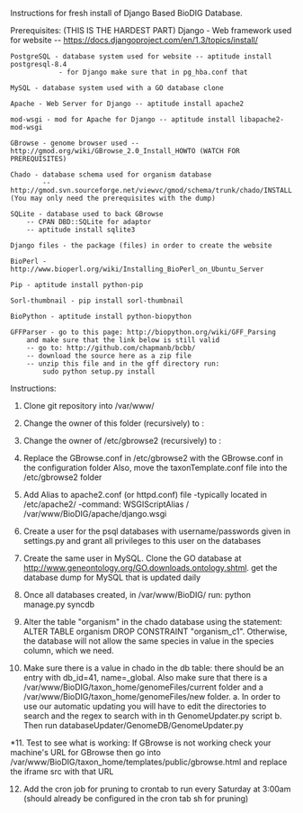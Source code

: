 Instructions for fresh install of Django Based BioDIG Database.

Prerequisites: (THIS IS THE HARDEST PART)
    Django - Web framework used for website -- https://docs.djangoproject.com/en/1.3/topics/install/
    
    PostgreSQL - database system used for website -- aptitude install postgresql-8.4
    			- for Django make sure that in pg_hba.conf that 
    
    MySQL - database system used with a GO database clone
    
    Apache - Web Server for Django -- aptitude install apache2
    
    mod-wsgi - mod for Apache for Django -- aptitude install libapache2-mod-wsgi
    
    GBrowse - genome browser used -- http://gmod.org/wiki/GBrowse_2.0_Install_HOWTO (WATCH FOR PREREQUISITES)
    
    Chado - database schema used for organism database 
            -- http://gmod.svn.sourceforge.net/viewvc/gmod/schema/trunk/chado/INSTALL.Chado (You may only need the prerequisites with the dump)
    
    SQLite - database used to back GBrowse 
    	-- CPAN DBD::SQLite for adaptor
    	-- aptitude install sqlite3
    	
    Django files - the package (files) in order to create the website
    
    BioPerl - http://www.bioperl.org/wiki/Installing_BioPerl_on_Ubuntu_Server
    
    Pip - aptitude install python-pip
    
    Sorl-thumbnail - pip install sorl-thumbnail
    
    BioPython - aptitude install python-biopython
    
    GFFParser - go to this page: http://biopython.org/wiki/GFF_Parsing
    	and make sure that the link below is still valid
    	-- go to: http://github.com/chapmanb/bcbb/
    	-- download the source here as a zip file
    	-- unzip this file and in the gff directory run:
    		sudo python setup.py install

Instructions:

1. Clone git repository into /var/www/

2. Change the owner of this folder (recursively) to <username>:<username>

3. Change the owner of /etc/gbrowse2 (recursively) to <username>:<username>

4. Replace the GBrowse.conf in /etc/gbrowse2 with the GBrowse.conf in the configuration folder
   Also, move the taxonTemplate.conf file into the /etc/gbrowse2 folder

5. Add Alias to apache2.conf (or httpd.conf) file
    -typically located in /etc/apache2/
    -command: WSGIScriptAlias / /var/www/BioDIG/apache/django.wsgi

6. Create a user for the psql databases with username/passwords given in settings.py and grant
all privileges to this user on the databases

7. Create the same user in MySQL. Clone the GO database at http://www.geneontology.org/GO.downloads.ontology.shtml.
get the database dump for MySQL that is updated daily

8. Once all databases created, in /var/www/BioDIG/ run: python manage.py syncdb

9. Alter the table "organism" in the chado database using the statement: ALTER TABLE organism DROP CONSTRAINT "organism_c1". 
Otherwise, the database will not allow the same species in value in the species column, which we need.

10. Make sure there is a value in chado in the db table: there should be an entry with db_id=41, name=_global. Also make sure
that there is a /var/www/BioDIG/taxon_home/genomeFiles/current folder and a /var/www/BioDIG/taxon_home/genomeFiles/new
folder. 
    a. In order to use our automatic updating you will have to edit the directories to search and the regex to search with in th GenomeUpdater.py script
    b. Then run databaseUpdater/GenomeDB/GenomeUpdater.py
    

*11. Test to see what is working: If GBrowse is not working check your machine's URL for GBrowse then go into 
    /var/www/BioDIG/taxon_home/templates/public/gbrowse.html and replace the iframe src with that URL
 					
 12. Add the cron job for pruning to crontab to run every Saturday at 3:00am (should already be configured in the cron tab sh for pruning)
